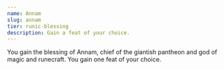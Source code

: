 ```yaml
---
name: Annam
slug: annam
tier: runic-blessing
description: Gain a feat of your choice.
---
```


You gain the blessing of Annam, chief of the giantish pantheon and god of magic and runecraft. You gain one feat of your choice.
